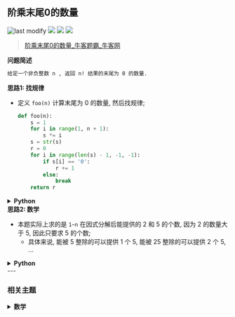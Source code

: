 ## 阶乘末尾0的数量
<!--START_SECTION:badge-->
![last modify](https://img.shields.io/static/v1?label=last%20modify&message=2025-07-08%2016%3A53%3A13&label_color=gray&color=thistle&style=flat-square)
[![](https://img.shields.io/static/v1?label=&message=%E4%B8%AD%E7%AD%89&label_color=gray&color=yellow&style=flat-square)](../../../README.md#中等)
[![](https://img.shields.io/static/v1?label=&message=%E7%89%9B%E5%AE%A2&label_color=gray&color=green&style=flat-square)](../../../README.md#牛客)
[![](https://img.shields.io/static/v1?label=&message=%E6%95%B0%E5%AD%A6&label_color=gray&color=blue&style=flat-square)](../../../README.md#数学)
<!--END_SECTION:badge-->
<!--info
tags: [数学]
source: 牛客
level: 中等
number: '0129'
name: 阶乘末尾0的数量
companies: []
-->

> [阶乘末尾0的数量_牛客题霸_牛客网](https://www.nowcoder.com/practice/aa03dff18376454c9d2e359163bf44b8)

<summary><b>问题简述</b></summary>

```txt
给定一个非负整数 n , 返回 n! 结果的末尾为 0 的数量.
```

<!--
<details><summary><b>详细描述</b></summary>

```txt
```

</details>
-->

<!-- <div align="center"><img src="../../../_assets/xxx.png" height="300" /></div> -->

<summary><b>思路1: 找规律</b></summary>

- 定义 `foo(n)` 计算末尾为 0 的数量, 然后找规律;
    ```python
    def foo(n):
        s = 1
        for i in range(1, n + 1):
            s *= i
        s = str(s)
        r = 0
        for i in range(len(s) - 1, -1, -1):
            if s[i] == '0':
                r += 1
            else:
                break
        return r
    ```

<details><summary><b>Python</b></summary>

```python
class Solution:
    def thenumberof0(self , n: int) -> int:
        if n == 0: return 0

        import math
        c = int(math.log(n, 5))
        ret = 0
        for i in range(1, c + 1):
            ret += n // (5 ** i)
        return ret
```

</details>


<summary><b>思路2: 数学</b></summary>

- 本题实际上求的是 `1~n` 在因式分解后能提供的 2 和 5 的个数, 因为 2 的数量大于 5, 因此只要求 5 的个数;
    - 具体来说, 能被 5 整除的可以提供 1 个 5, 能被 25 整除的可以提供 2 个 5, ...

<details><summary><b>Python</b></summary>

```python
class Solution:
    def thenumberof0(self , n: int) -> int:
        r = 0
        while n:
            n //= 5
            r += n
        return r
```

</details>
<!--START_SECTION:relate-->
---

### 相关主题

<details><summary><b>数学</b></summary>

> [[中等, Collection] 划分2N个点](../01/Collection_20220126_中等_划分2N个点.md)  
> [[中等, LeetCode] 整数拆分](../../2021/12/LeetCode_0343_中等_整数拆分.md)  
> [[中等, 剑指Offer] 剪绳子](../../2021/11/剑指Offer_1402_中等_剪绳子.md)  
> [[中等, 剑指Offer] 剪绳子 (整数拆分)](../../2021/11/剑指Offer_1401_中等_剪绳子(整数拆分).md)  
  > 
> [[简单, LeetCode] 排列硬币](../../2021/10/LeetCode_0441_简单_排列硬币.md)  
> [[简单, 牛客] 三个数的最大乘积](../04/牛客_0106_简单_三个数的最大乘积.md)  
> [[简单, 牛客] 回文数字](../03/牛客_0056_简单_回文数字.md)  
> [[简单, 牛客] 进制转换](../04/牛客_0112_简单_进制转换.md)  
  > 

</details>
<!--END_SECTION:relate-->